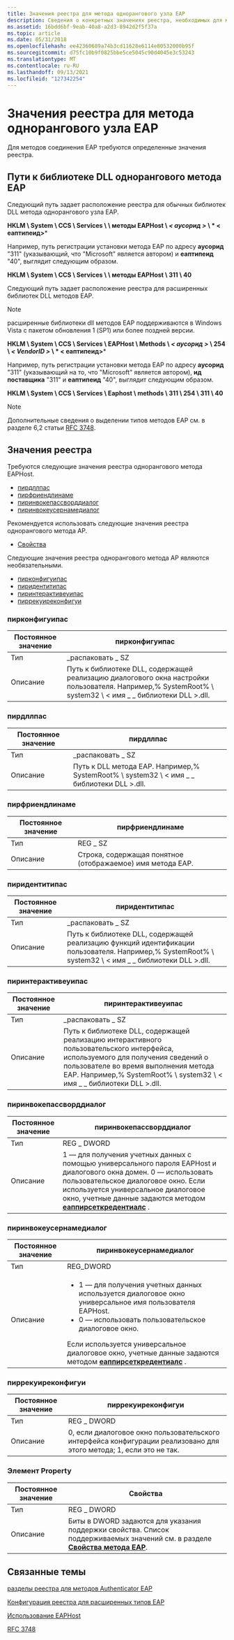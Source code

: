```yaml
---
title: Значения реестра для метода однорангового узла EAP
description: Сведения о конкретных значениях реестра, необходимых для методов соединения EAP. Просмотрите список значений реестра и просмотрите дополнительные доступные ресурсы.
ms.assetid: 16bdd6bf-9eab-40a8-a2d3-8942d2f5f37a
ms.topic: article
ms.date: 05/31/2018
ms.openlocfilehash: ee42360689a74b3cd11628e6114e80532000b95f
ms.sourcegitcommit: d75fc10b9f0825bbe5ce5045c90d4045e3c53243
ms.translationtype: MT
ms.contentlocale: ru-RU
ms.lasthandoff: 09/13/2021
ms.locfileid: "127342254"
---
```

# <a name="eap-peer-method-registry-values"></a>Значения реестра для метода однорангового узла EAP

Для методов соединения EAP требуются определенные значения реестра.

## <a name="eap-peer-method-dll-paths"></a>Пути к библиотеке DLL однорангового метода EAP

Следующий путь задает расположение реестра для обычных библиотек DLL метода однорангового узла EAP.

**HKLM \\ System \\ CCS \\ Services \\ \\ методы EAPHost \\ *&lt; аусорид &gt;* \\ * &lt; еаптипеид&gt;***

Например, путь регистрации установки метода EAP по адресу **аусорид** "311" (указывающий, что "Microsoft" является автором) и **еаптипеид** "40", выглядит следующим образом.

**HKLM \\ System \\ CCS \\ Services \\ \\ методы EAPHost \\ 311 \\ 40**

Следующий путь задает расположение реестра для расширенных библиотек DLL методов EAP.

> [!Note]  
> расширенные библиотеки dll методов EAP поддерживаются в Windows Vista с пакетом обновления 1 (SP1) или более поздней версии.

 

**HKLM \\ System \\ CCS \\ Services \\ EAPHost \\ Methods \\ *&lt; аусорид &gt;* \\ 254 \\ *&lt; VendorID &gt;* \\ * &lt; еаптипеид&gt;***

Например, путь регистрации установки метода EAP по адресу **аусорид** "311" (указывающий на то, что "Microsoft" является автором), **ид поставщика** "311" и **еаптипеид** "40", выглядит следующим образом.

**HKLM \\ System \\ CCS \\ Services \\ Eaphost \\ methods \\ 311 \\ 254 \\ 311 \\ 40**

> [!Note]  
> Дополнительные сведения о выделении типов методов EAP см. в разделе 6,2 статьи [RFC 3748](https://go.microsoft.com/fwlink/p/?linkid=84016).

 

## <a name="registry-values"></a>Значения реестра

Требуются следующие значения реестра однорангового метода EAPHost.

-   [пирдллпас](#peerdllpath)
-   [пирфриендлинаме](#peerfriendlyname)
-   [пиринвокепассворддиалог](#peerinvokepassworddialog)
-   [пиринвокеусернамедиалог](#peerinvokeusernamedialog)

Рекомендуется использовать следующие значения реестра однорангового метода AP.

-   [Свойства](#properties)

Следующие значения реестра однорангового метода AP являются необязательными.

-   [пирконфигуипас](#peerconfiguipath)
-   [пиридентитипас](#peeridentitypath)
-   [пиринтерактивеуипас](#peerinteractiveuipath)
-   [пиррекуиреконфигуи](#peerrequireconfigui)

### <a name="peerconfiguipath"></a>пирконфигуипас



| Постоянное значение | пирконфигуипас                                                                                                                                       |
|----------------|--------------------------------------------------------------------------------------------------------------------------------------------------------|
| Тип           | \_распаковать \_ SZ                                                                                                                                        |
| Описание    | Путь к библиотеке DLL, содержащей реализацию диалогового окна настройки пользователя. Например,% SystemRoot% \\ system32 \\ &lt; имя \_ \_ библиотеки DLL &gt;.dll. |



 

### <a name="peerdllpath"></a>пирдллпас



| Постоянное значение | пирдллпас                                                                                     |
|----------------|-------------------------------------------------------------------------------------------------|
| Тип           | \_распаковать \_ SZ                                                                                 |
| Описание    | Путь к DLL метода EAP. Например,% SystemRoot% \\ system32 \\ &lt; имя \_ \_ библиотеки DLL &gt;.dll. |



 

### <a name="peerfriendlyname"></a>пирфриендлинаме



| Постоянное значение | пирфриендлинаме                                                     |
|----------------|----------------------------------------------------------------------|
| Тип           | REG \_ SZ                                                              |
| Описание    | Строка, содержащая понятное (отображаемое) имя метода EAP. |



 

### <a name="peeridentitypath"></a>пиридентитипас



| Постоянное значение | пиридентитипас                                                                                                                                     |
|----------------|------------------------------------------------------------------------------------------------------------------------------------------------------|
| Тип           | \_распаковать \_ SZ                                                                                                                                      |
| Описание    | Путь к библиотеке DLL, содержащей реализацию функций идентификации пользователя. Например,% SystemRoot% \\ system32 \\ &lt; имя \_ \_ библиотеки DLL &gt;.dll. |



 

### <a name="peerinteractiveuipath"></a>пиринтерактивеуипас



| Постоянное значение | пиринтерактивеуипас                                                                                                                                                                                                      |
|----------------|----------------------------------------------------------------------------------------------------------------------------------------------------------------------------------------------------------------------------|
| Тип           | \_распаковать \_ SZ                                                                                                                                                                                                            |
| Описание    | Путь к библиотеке DLL, содержащей реализацию интерактивного пользовательского интерфейса, используемого для получения сведений о пользователе во время выполнения метода EAP. Например,% SystemRoot% \\ system32 \\ &lt; имя \_ \_ библиотеки DLL &gt;.dll. |



 

### <a name="peerinvokepassworddialog"></a>пиринвокепассворддиалог



| Постоянное значение | пиринвокепассворддиалог                                                                                                                                                                                                                         |
|----------------|--------------------------------------------------------------------------------------------------------------------------------------------------------------------------------------------------------------------------------------------------|
| Тип           | REG \_ DWORD                                                                                                                                                                                                                                       |
| Описание    | 1 — для получения учетных данных с помощью универсального пароля EAPHost и диалогового окна домен. 0 — использовать пользовательское диалоговое окно. Если используется универсальное диалоговое окно, учетные данные задаются методом [**еаппирсеткредентиалс**](/previous-versions/windows/desktop/api/eapmethodpeerapis/nf-eapmethodpeerapis-eappeersetcredentials) . |



 

### <a name="peerinvokeusernamedialog"></a>пиринвокеусернамедиалог




| Постоянное значение | пиринвокеусернамедиалог | 
|----------------|--------------------------|
| Тип | REG_DWORD | 
| Описание | <ul><li>1 — для получения учетных данных используется диалоговое окно универсальное имя пользователя EAPHost.</li><li>0 — использовать пользовательское диалоговое окно.</li></ul>Если используется универсальное диалоговое окно, учетные данные задаются методом [<strong>еаппирсеткредентиалс</strong>](/previous-versions/windows/desktop/api/eapmethodpeerapis/nf-eapmethodpeerapis-eappeersetcredentials) . | 




 

### <a name="peerrequireconfigui"></a>пиррекуиреконфигуи



| Постоянное значение | пиррекуиреконфигуи                                                                        |
|----------------|--------------------------------------------------------------------------------------------|
| Тип           | REG \_ DWORD                                                                                 |
| Описание    | 0, если диалоговое окно пользовательского интерфейса конфигурации реализовано для этого метода; 1, если это не так. |



 

### <a name="properties"></a>Элемент Property



| Постоянное значение | Свойства                                                                                                                                                  |
|----------------|-------------------------------------------------------------------------------------------------------------------------------------------------------------|
| Тип           | REG \_ DWORD                                                                                                                                                  |
| Описание    | Биты в DWORD задаются для указания поддержки свойства. Список поддерживаемых значений см. в разделе [**Свойства метода EAP**](eap-method-properties.md). |



 

## <a name="related-topics"></a>Связанные темы

<dl> <dt>

[разделы реестра для методов Authenticator EAP](eap-authenticator-method-registry-keys.md)
</dt> <dt>

[Конфигурация реестра для расширенных типов EAP](registry-keys-for-eap-methods.md)
</dt> <dt>

[Использование EAPHost](using-eap-host.md)
</dt> <dt>

[RFC 3748](https://go.microsoft.com/fwlink/p/?linkid=84016)
</dt> </dl>

 

 
